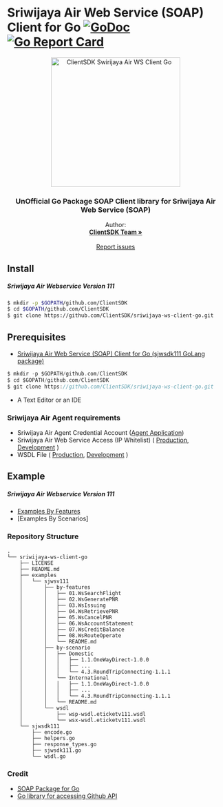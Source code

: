 # Sriwijaya Air Web Service (SOAP) Client for Go [![GoDoc](https://godoc.org/github.com/ClientSDK/sriwijaya-ws-client-go?status.png)](https://godoc.org/github.com/ClientSDK/sriwijaya-ws-client-go) [![Go Report Card](https://goreportcard.com/badge/github.com/ClientSDK/sriwijaya-ws-client-go)](https://goreportcard.com/report/github.com/ClientSDK/sriwijaya-ws-client-go) 


<p align="center">
  <a href="https://github.com/ClientSDK/sriwijaya-ws-client-go">
    <img src="https://upload.wikimedia.org/wikipedia/commons/thumb/e/ea/LOGO_SJ_VERTIKAL.png/320px-LOGO_SJ_VERTIKAL.png" alt="ClientSDK Swirijaya Air WS Client Go" width=300>
  </a>

  <h3 align="center">UnOfficial Go Package SOAP Client library for Sriwijaya Air Web Service (SOAP)</h3>

  <p align="center">
    Author:
    <br>
    <a href="https://github.com/ClientSDK"><strong>ClientSDK Team »</strong></a>
    <br>
    <br>
    <a href="https://github.com/ClientSDK/sriwijaya-ws-client-go/issues">Report issues</a>
  </p>
</p>


## Install

##### Sriwijaya Air Webservice Version 111

```bash
$ mkdir -p $GOPATH/github.com/ClientSDK
$ cd $GOPATH/github.com/ClientSDK
$ git clone https://github.com/ClientSDK/sriwijaya-ws-client-go.git

```

## Prerequisites

- [Sriwijaya Air Web Service (SOAP) Client for Go (sjwsdk111 GoLang package) ](https://github.com/ClientSDK/sriwijaya-ws-client-go)

```Go
$ mkdir -p $GOPATH/github.com/ClientSDK
$ cd $GOPATH/github.com/ClientSDK
$ git clone https://github.com/ClientSDK/sriwijaya-ws-client-go.git
```

- A Text Editor or an IDE

### Sriwijaya Air Agent requirements
- Sriwijaya Air Agent Credential Account ([Agent Application](https://agent.sriwijayaair.co.id/SJ-Eticket/login.php?action=in))
- Sriwijaya Air Web Service Access (IP Whitelist) ( [Production](https://wsp.sriwijayaair.co.id:11443/wsdl.eticketv111/index.php), [Development](https://wsx.sriwijayaair.co.id:11443/wsdl.eticketv111/index.php) )
- WSDL File ( [Production](https://wsp.sriwijayaair.co.id:11443/wsdl.eticketv111/index.php?wsdl), [Development](https://wsx.sriwijayaair.co.id:11443/wsdl.eticketv111/index.php?wsdl) )


## Example

##### Sriwijaya Air Webservice Version 111
- [Examples By Features](examples/sjwsv111/by-features/README.md)
- [Examples By Scenarios]

### Repository Structure
```
.
└── sriwijaya-ws-client-go
    ├── LICENSE
    ├── README.md
    ├── examples
    │   └── sjwsv111
    │       ├── by-features
    │       │   ├── 01.WsSearchFlight
    │       │   ├── 02.WsGeneratePNR
    │       │   ├── 03.WsIssuing
    │       │   ├── 04.WsRetrievePNR
    │       │   ├── 05.WsCancelPNR
    │       │   ├── 06.WsAccountStatement
    │       │   ├── 07.WsCreditBalance
    │       │   ├── 08.WsRouteOperate
    │       │   └── README.md
    │       ├── by-scenario
    │       │   ├── Domestic
    │       │   │   ├── 1.1.OneWayDirect-1.0.0
    │       │   │   ├── ...
    │       │   │   └── 4.3.RoundTripConnecting-1.1.1
    │       │   └── International
    │       │   │   ├── 1.1.OneWayDirect-1.0.0
    │       │   │   ├── ...
    │       │   │   └── 4.3.RoundTripConnecting-1.1.1
    │       │   └── README.md
    │       └── wsdl
    │           ├── wsp-wsdl.eticketv111.wsdl
    │           └── wsx-wsdl.eticketv111.wsdl
    └── sjwsdk111
        ├── encode.go
        ├── helpers.go
        ├── response_types.go
        ├── sjwsdk111.go
        └── wsdl.go
```


### Credit

- [SOAP Package for Go](https://github.com/tiaguinho/gosoap/)
- [Go library for accessing Github API](https://github.com/google/go-github)
